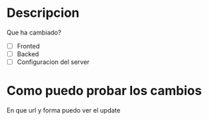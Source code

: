 # Descripcion
Que ha cambiado?

-[ ] Fronted
-[ ] Backed
-[ ] Configuracion del server

# Como puedo probar los cambios
En que url y forma puedo ver el update
